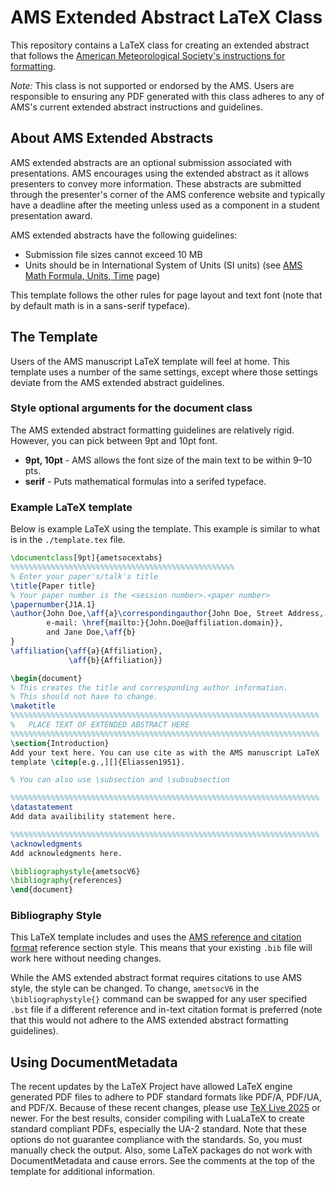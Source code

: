 # AMS Extended Abstract LaTeX Class

This repository contains a LaTeX class for creating an extended
abstract that follows the [American Meteorological Society's instructions
for formatting](https://www.ametsoc.org/ams/index.cfm/meetings-events/abstract-author-and-presenter-information/abstract-author-instructions/extended-abstract-instructions/).

*Note:* This class is not supported or endorsed by the AMS. Users are responsible to ensuring any PDF generated with this class adheres to any of AMS's current extended abstract instructions and guidelines.

## About AMS Extended Abstracts
AMS extended abstracts are an optional submission associated with presentations. AMS encourages using the extended abstract as it allows presenters to convey more information. These abstracts are submitted through the presenter's corner of the AMS conference website and typically have a deadline after the meeting unless used as a component in a student presentation award.

AMS extended abstracts have the following guidelines:
* Submission file sizes cannot exceed 10 MB
* Units should be in International System of Units (SI units) (see [AMS Math Formula, Units, Time](https://www.ametsoc.org/ams/publications/author-information/formatting-and-manuscript-components/mathematical-formulas-units-and-time-and-date/) page)

This template follows the other rules for page layout and text font (note that by default math is in a sans-serif typeface).

## The Template
Users of the AMS manuscript LaTeX template will feel at home. This template uses a number of the same settings, except where those settings deviate from the AMS extended abstract guidelines.

### Style optional arguments for the document class
The AMS extended abstract formatting guidelines are relatively
rigid. However, you can pick between 9pt and 10pt font.

* **9pt, 10pt** - AMS allows the font size of the main text to be within 9&ndash;10 pts.
* **serif** - Puts mathematical formulas into a serifed typeface.

### Example LaTeX template
Below is example LaTeX using the template. This example is similar
to what is in the `./template.tex` file.
```latex
\documentclass[9pt]{ametsocextabs}
%%%%%%%%%%%%%%%%%%%%%%%%%%%%%%%%%%%%%%%%%%%%%%%%%%
% Enter your paper's/talk's title
\title{Paper title}
% Your paper number is the <session number>.<paper number>
\papernumber{J1A.1}
\author{John Doe,\aff{a}\correspondingauthor{John Doe, Street Address, City, AB ZIP code;
        e-mail: \href{mailto:}{John.Doe@affiliation.domain}},
        and Jane Doe,\aff{b}
}
\affiliation{\aff{a}{Affiliation},
             \aff{b}{Affiliation}}

\begin{document}
% This creates the title and corresponding author information.
% This should not have to change.
\maketitle
%%%%%%%%%%%%%%%%%%%%%%%%%%%%%%%%%%%%%%%%%%%%%%%%%%%%%%%%%%%%%%%%%%%%%
%   PLACE TEXT OF EXTENDED ABSTRACT HERE
%%%%%%%%%%%%%%%%%%%%%%%%%%%%%%%%%%%%%%%%%%%%%%%%%%%%%%%%%%%%%%%%%%%%%
\section{Introduction}
Add your text here. You can use cite as with the AMS manuscript LaTeX
template \citep[e.g.,][]{Eliassen1951}.

% You can also use \subsection and \subsubsection

%%%%%%%%%%%%%%%%%%%%%%%%%%%%%%%%%%%%%%%%%%%%%%%%%%%%%%%%%%%%%%%%%%%%%
\datastatement
Add data availibility statement here.

%%%%%%%%%%%%%%%%%%%%%%%%%%%%%%%%%%%%%%%%%%%%%%%%%%%%%%%%%%%%%%%%%%%%%
\acknowledgments
Add acknowledgments here.

\bibliographystyle{ametsocV6}
\bibliography{references}
\end{document}
```

### Bibliography Style
This LaTeX template includes and uses the [AMS reference and citation format](https://www.ametsoc.org/ams/index.cfm/publications/authors/journal-and-bams-authors/formatting-and-manuscript-components/references/)
reference section style. This means that your existing
`.bib` file will work here without needing changes.

While the AMS extended abstract format requires citations
to use AMS style, the style can be changed.
To change, `ametsocV6` in the
`\bibliographystyle{}` command can be swapped for any user specified
`.bst` file if a different reference and in-text citation format is
preferred (note that this would not adhere to the AMS extended
abstract formatting guidelines).

## Using DocumentMetadata
The recent updates by the LaTeX Project have allowed
LaTeX engine generated PDF files to adhere to PDF
standard formats like PDF/A, PDF/UA, and PDF/X.
Because of these recent changes, please use [TeX Live 2025](https://tug.org/texlive/) or newer.
For the best results, consider compiling with LuaLaTeX to create standard compliant PDFs, especially the UA-2 standard.
Note that these options do not guarantee compliance with the standards. So, you must manually check the output.
Also, some LaTeX packages do not work with DocumentMetadata and cause errors.
See the comments at the top of the template for additional information.
